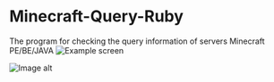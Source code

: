 # Minecraft-Query-Ruby
The program for checking the query information of servers Minecraft PE/BE/JAVA
![Example screen](https://github.com/ddosnikgit/coolproject/Minecraft-Query-Ruby/master/example.png)

![Image alt](https://github.com/ddosnikgit/coolproject/Minecraft-Query-Ruby/master/example.png)
